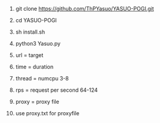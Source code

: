 1. git clone https://github.com/ThPYasuo/YASUO-POGI.git
2. cd YASUO-POGI
3. sh install.sh
4. python3 Yasuo.py

5. url = target 
6. time = duration 
7. thread = numcpu 3-8
8. rps = request per second 64-124
9. proxy = proxy file 
10. use proxy.txt for proxyfile
